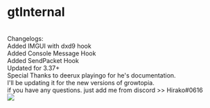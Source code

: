 # gtInternal
<br />
Changelogs:
<br />Added IMGUI with dxd9 hook
<br />Added Console Message Hook
<br />Added SendPacket Hook
<br />Updated for 3.37+
<br />Special Thanks to deerux playingo for he's documentation.
<br />I'll be updating it for the new versions of growtopia.
<br />if you have any questions. just add me from discord >> Hirako#0616
<br /><img src="https://cdn.discordapp.com/attachments/710863839503188039/732985412150100048/ezgif.com-video-to-gif.gif">


